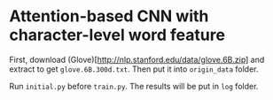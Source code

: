 # Attention-based CNN with character-level word feature

First, download (Glove)[http://nlp.stanford.edu/data/glove.6B.zip] and extract to get `glove.6B.300d.txt`. Then put it into `origin_data` folder.

Run `initial.py` before `train.py`. The results will be put in `log` folder.
